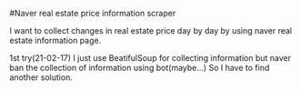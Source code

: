 #Naver real estate price information scraper

I want to collect changes in real estate price day by day by using naver real estate information page.

1st try(21-02-17)
I just use BeatifulSoup for collecting information but naver ban the collection of information using bot(maybe...)
So I have to find another solution.
